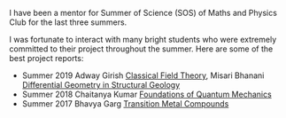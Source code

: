 I have been a mentor for Summer of Science (SOS) of Maths and Physics Club for the last three summers.

I was fortunate to interact with many bright students who were extremely committed to their project throughout the summer. Here are some of the best project reports:
* Summer 2019 Adway Girish [Classical Field Theory](https://drive.google.com/file/d/1WBdpV_owNOXtm_H4Ymgj7egU9Xh_OYDJ/view?usp=sharing), Misari Bhanani [Differential Geometry in Structural Geology](/diffgeoinstructgeo.pdf)
* Summer 2018 Chaitanya Kumar [Foundations of Quantum Mechanics](/chaitanya_sos_report.pdf)
* Summer 2017 Bhavya Garg [Transition Metal Compounds](https://drive.google.com/file/d/0B1eeAcosneKFc3RhSklXa2ROeE0/view?usp=drive_open)
